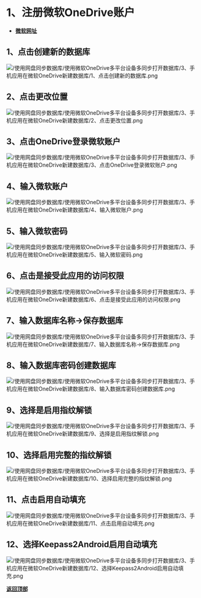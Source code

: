# <a name="锚点0"></a>1、注册微软OneDrive账户
- [**微软网址**](https://login.live.com/)
## 1、点击创建新的数据库
<p><img src="/使用网盘同步数据库/使用微软OneDrive多平台设备多同步打开数据库/3、手机应用在微软OneDrive新建数据库/1、点击创建新的数据库.png" alt="/使用网盘同步数据库/使用微软OneDrive多平台设备多同步打开数据库/3、手机应用在微软OneDrive新建数据库/1、点击创建新的数据库.png"/></p>

## 2、点击更改位置
<p><img src="/使用网盘同步数据库/使用微软OneDrive多平台设备多同步打开数据库/3、手机应用在微软OneDrive新建数据库/2、点击更改位置.png" alt="/使用网盘同步数据库/使用微软OneDrive多平台设备多同步打开数据库/3、手机应用在微软OneDrive新建数据库/2、点击更改位置.png"/></p>

## 3、点击OneDrive登录微软账户
<p><img src="/使用网盘同步数据库/使用微软OneDrive多平台设备多同步打开数据库/3、手机应用在微软OneDrive新建数据库/3、点击OneDrive登录微软账户.png" alt="/使用网盘同步数据库/使用微软OneDrive多平台设备多同步打开数据库/3、手机应用在微软OneDrive新建数据库/3、点击OneDrive登录微软账户.png"/></p>

## 4、输入微软账户
<p><img src="/使用网盘同步数据库/使用微软OneDrive多平台设备多同步打开数据库/3、手机应用在微软OneDrive新建数据库/4、输入微软账户.png" alt="/使用网盘同步数据库/使用微软OneDrive多平台设备多同步打开数据库/3、手机应用在微软OneDrive新建数据库/4、输入微软账户.png"/></p>

## 5、输入微软密码
<p><img src="/使用网盘同步数据库/使用微软OneDrive多平台设备多同步打开数据库/3、手机应用在微软OneDrive新建数据库/5、输入微软密码.png" alt="/使用网盘同步数据库/使用微软OneDrive多平台设备多同步打开数据库/3、手机应用在微软OneDrive新建数据库/5、输入微软密码.png"/></p>

## 6、点击是接受此应用的访问权限
<p><img src="/使用网盘同步数据库/使用微软OneDrive多平台设备多同步打开数据库/3、手机应用在微软OneDrive新建数据库/6、点击是接受此应用的访问权限.png" alt="/使用网盘同步数据库/使用微软OneDrive多平台设备多同步打开数据库/3、手机应用在微软OneDrive新建数据库/6、点击是接受此应用的访问权限.png"/></p>

## 7、输入数据库名称→保存数据库
<p><img src="/使用网盘同步数据库/使用微软OneDrive多平台设备多同步打开数据库/3、手机应用在微软OneDrive新建数据库/7、输入数据库名称→保存数据库.png" alt="/使用网盘同步数据库/使用微软OneDrive多平台设备多同步打开数据库/3、手机应用在微软OneDrive新建数据库/7、输入数据库名称→保存数据库.png"/></p>

## 8、输入数据库密码创建数据库
<p><img src="/使用网盘同步数据库/使用微软OneDrive多平台设备多同步打开数据库/3、手机应用在微软OneDrive新建数据库/8、输入数据库密码创建数据库.png" alt="/使用网盘同步数据库/使用微软OneDrive多平台设备多同步打开数据库/3、手机应用在微软OneDrive新建数据库/8、输入数据库密码创建数据库.png"/></p>

## 9、选择是启用指纹解锁
<p><img src="/使用网盘同步数据库/使用微软OneDrive多平台设备多同步打开数据库/3、手机应用在微软OneDrive新建数据库/9、选择是启用指纹解锁.png" alt="/使用网盘同步数据库/使用微软OneDrive多平台设备多同步打开数据库/3、手机应用在微软OneDrive新建数据库/9、选择是启用指纹解锁.png"/></p>

## 10、选择启用完整的指纹解锁
<p><img src="/使用网盘同步数据库/使用微软OneDrive多平台设备多同步打开数据库/3、手机应用在微软OneDrive新建数据库/10、选择启用完整的指纹解锁.png" alt="/使用网盘同步数据库/使用微软OneDrive多平台设备多同步打开数据库/3、手机应用在微软OneDrive新建数据库/10、选择启用完整的指纹解锁.png"/></p>

## 11、点击启用自动填充
<p><img src="/使用网盘同步数据库/使用微软OneDrive多平台设备多同步打开数据库/3、手机应用在微软OneDrive新建数据库/11、点击启用自动填充.png" alt="/使用网盘同步数据库/使用微软OneDrive多平台设备多同步打开数据库/3、手机应用在微软OneDrive新建数据库/11、点击启用自动填充.png"/></p>

## 12、选择Keepass2Android启用自动填充
<p><img src="/使用网盘同步数据库/使用微软OneDrive多平台设备多同步打开数据库/3、手机应用在微软OneDrive新建数据库/12、选择Keepass2Android启用自动填充.png" alt="/使用网盘同步数据库/使用微软OneDrive多平台设备多同步打开数据库/3、手机应用在微软OneDrive新建数据库/12、选择Keepass2Android启用自动填充.png"/></p>

<a name="锚点2"></a><a href="#锚点0">**返回顶部**</a>